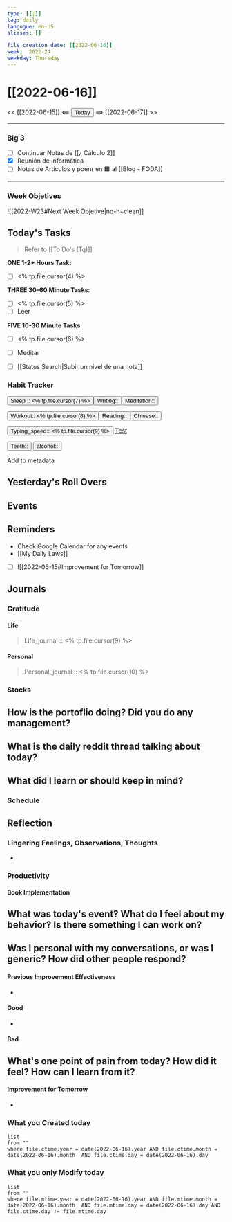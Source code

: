```yaml
---
type: [[¡]]
tag: daily
langugue: en-US
aliases: []

file_creation_date: [[2022-06-16]]
week:  2022-24
weekday: Thursday
---
```


# [[2022-06-16]]
<< [[2022-06-15]] <== <button class="date_button_today">Today</button> ==> [[2022-06-17]] >>

---
### Big 3
- [ ] Continuar Notas de [[¿ Cálculo 2]]
- [x] Reunión de Informática
- [ ] Notas de Artículos y poenr en 🟧 al [[Blog - FODA]]

---
### Week Objetives 
![[2022-W23#Next Week Objetive|no-h+clean]]
## Today's Tasks
> Refer to [[To Do's (Tq)]]

**ONE 1-2+ Hours Task:**
- [ ] <% tp.file.cursor(4) %>


**THREE 30-60 Minute Tasks**:
- [ ] <% tp.file.cursor(5) %>
- [ ] Leer 

**FIVE 10-30 Minute Tasks**:
- [ ] <% tp.file.cursor(6) %>
- [ ] Meditar
- [ ] [[Status Search|Subir un nivel de una nota]] 


### Habit Tracker


<button class="date_button_today">Sleep :: <% tp.file.cursor(7) %></button><button class="date_button_today">Writing:: </button><button class="date_button_today">Meditation:: </button>

<button class="date_button_today">Workout:: <% tp.file.cursor(8) %></button><button class="date_button_today">Reading:: </button><button class="date_button_today">Chinese:: </button>

<button class="date_button_today">Typing_speed:: 
<% tp.file.cursor(9) %></button>
[Test](https://10fastfingers.com/typing-test/english)

<button class="date_button_today"> Teeth:: </button>
<button class="date_button_today"> alcohol:: </button>

Add to metadata


## Yesterday's Roll Overs

## Events 

## Reminders
- Check Google Calendar for any events
- [[My Daily Laws]]
- [ ] ![[2022-06-15#Improvement for Tomorrow]]
## Journals
### Gratitude
#### Life
>  Life_journal :: <% tp.file.cursor(9) %>
#### Personal
>  Personal_journal :: <% tp.file.cursor(10) %>




### Stocks
**How is the portoflio doing? Did you do any management?**
- 

**What is the daily reddit thread talking about today?**
- 

**What did I learn or should keep in mind?**
- 

### Schedule

## Reflection
### Lingering Feelings, Observations, Thoughts
- 
### Productivity
#### Book Implementation
**What was today's event? What do I feel about my behavior? Is there something I can work on?**
- 
**Was I personal with my conversations, or was I generic? How did other people respond?**
- 
#### Previous Improvement Effectiveness 
- 
#### Good
- 
#### Bad
**What's one point of pain from today? How did it feel? How can I learn from it?**
- 
#### Improvement for Tomorrow
- 


### What you Created today
```dataview
list
from ""
where file.ctime.year = date(2022-06-16).year AND file.ctime.month = date(2022-06-16).month  AND file.ctime.day = date(2022-06-16).day 
```

### What you only Modify today
```dataview
list
from ""
where file.mtime.year = date(2022-06-16).year AND file.mtime.month = date(2022-06-16).month  AND file.mtime.day = date(2022-06-16).day AND file.ctime.day != file.mtime.day
```

